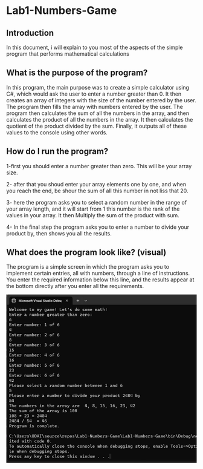 # Lab1-Numbers-Game


## Introduction

In this document, i will explain to you most of the aspects of the simple program that performs mathematical calculations



## What is the purpose of the program?

In this program, the main purpose was to create a simple calculator using C#, which would ask the user to enter a number greater than 0. It then creates an array of integers with the size of the number entered by the user. The program then fills the array with numbers entered by the user. The program then calculates the sum of all the numbers in the array, and then calculates the product of all the numbers in the array. It then calculates the quotient of the product divided by the sum. Finally, it outputs all of these values to the console using other words.


## How do I run the program?

1-first you should enter a number greater than zero. This will be your array size.

2- after that you shoud enter your array elements one by one, and when you reach the end, be shour the sum of all this number in not liss that 20.

3- here the program asks you to select a random number in the range of your array length, and it will start from 1 this number is the rank of the values in your array. It then Multiply the sum of the product with sum.

4- In the final step the program asks you to enter a number to divide your product by, then shows you all the results. 



## What does the program look like? (visual)

The program is a simple screen in which the program asks you to implement certain entries, all with numbers, through a line of instructions. You enter the required information below this line, and the results appear at the bottom directly after you enter all the requirements.



   ![In Browser](game.jpg)




